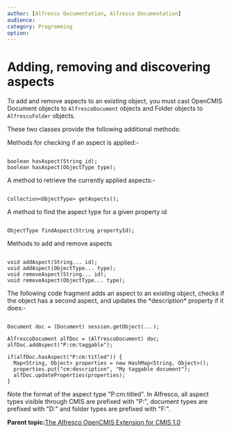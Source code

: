 ```yaml
---
author: [Alfresco Documentation, Alfresco Documentation]
audience: 
category: Programming
option: 
---
```


# Adding, removing and discovering aspects

To add and remove aspects to an existing object, you must cast OpenCMIS Document objects to `AlfrescoDocument` objects and Folder objects to `AlfrescoFolder` objects.

These two classes provide the following additional methods:

Methods for checking if an aspect is applied:-

```

boolean hasAspect(String id);
boolean hasAspect(ObjectType type);

```

A method to retrieve the currently applied aspects:-

```

Collection<ObjectType> getAspects();

```

A method to find the aspect type for a given property id

```

ObjectType findAspect(String propertyId);

```

Methods to add and remove aspects

```

void addAspect(String... id);
void addAspect(ObjectType... type);
void removeAspect(String... id);
void removeAspect(ObjectType... type);

```

The following code fragment adds an aspect to an existing object, checks if the object has a second aspect, and updates the \*description\* property if it does:-

```

Document doc = (Document) session.getObject(...);
  
AlfrescoDocument alfDoc = (AlfrescoDocument) doc;
alfDoc.addAspect("P:cm:taggable");

if(alfDoc.hasAspect("P:cm:titled")) {
  Map<String, Object> properties = new HashMap<String, Object>();
  properties.put("cm:description", "My taggable document");
  alfDoc.updateProperties(properties);
}

```

Note the format of the aspect type "P:cm:titled". In Alfresco, all aspect types visible through CMIS are prefixed with "P:", document types are prefixed with "D:" and folder types are prefixed with "F:".

**Parent topic:**[The Alfresco OpenCMIS Extension for CMIS 1.0](../../../pra/1/concepts/opencmis-ext-intro.md)

